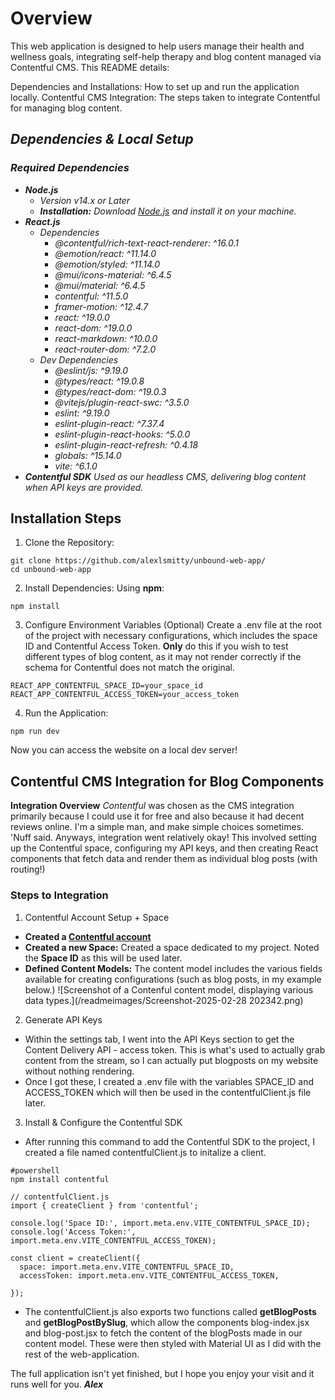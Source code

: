 # Overview
This web application is designed to help users manage their health and wellness goals, integrating self-help therapy and blog content managed via Contentful CMS. This README details:

Dependencies and Installations: How to set up and run the application locally.
Contentful CMS Integration: The steps taken to integrate Contentful for managing blog content.

## *Dependencies & Local Setup*

### *Required Dependencies*
* **_Node.js_**
    * *Version v14.x or Later*
    * **_Installation:_** *Download [Node.js](https://nodejs.org/en) and install it on your machine.*
* **_React.js_**
    * *Dependencies*
        * *@contentful/rich-text-react-renderer: ^16.0.1*
        * *@emotion/react: ^11.14.0*
        * *@emotion/styled: ^11.14.0*
        * *@mui/icons-material: ^6.4.5*
        * *@mui/material: ^6.4.5*
        * *contentful: ^11.5.0*
        * *framer-motion: ^12.4.7*
        * *react: ^19.0.0*
        * *react-dom: ^19.0.0*
        * *react-markdown: ^10.0.0*
        * *react-router-dom: ^7.2.0*
    * *Dev Dependencies*
        * *@eslint/js: ^9.19.0*
        * *@types/react: ^19.0.8*
        * *@types/react-dom: ^19.0.3*
        * *@vitejs/plugin-react-swc: ^3.5.0*
        * *eslint: ^9.19.0*
        * *eslint-plugin-react: ^7.37.4*
        * *eslint-plugin-react-hooks: ^5.0.0*
        * *eslint-plugin-react-refresh: ^0.4.18*
        * *globals: ^15.14.0*
        * *vite: ^6.1.0*
* **_Contentful SDK_**
*Used as our headless CMS, delivering blog content when API keys are provided.*

## Installation Steps
1. Clone the Repository:
```
git clone https://github.com/alexlsmitty/unbound-web-app/
cd unbound-web-app
```

2. Install Dependencies:
Using **npm**:
```
npm install
```

3. Configure Environment Variables (Optional)
Create a .env file at the root of the project with necessary configurations, which includes the space ID and Contentful Access Token. **Only** do this if you wish to test different types of blog content, as it may not render correctly if the schema for Contentful does not match the original.
```
REACT_APP_CONTENTFUL_SPACE_ID=your_space_id
REACT_APP_CONTENTFUL_ACCESS_TOKEN=your_access_token
```

4. Run the Application:
```
npm run dev
```

Now you can access the website on a local dev server!

## Contentful CMS Integration for Blog Components
**Integration Overview**
_Contentful_ was chosen as the CMS integration primarily because I could use it for free and also because it had decent reviews online. I'm a simple man, and make simple choices sometimes. 'Nuff said.
Anyways, integration went relatively okay! This involved setting up the Contentful space, configuring my API keys, and then creating React components that fetch data and render them as individual blog posts (with routing!)

### Steps to Integration
1. Contentful Account Setup + Space
- **Created a [Contentful account](contentful.com)**
- **Created a new Space:** Created a space dedicated to my project. Noted the **Space ID** as this will be used later.
- **Defined Content Models:** The content model includes the various fields available for creating configurations (such as blog posts, in my example below.)
![Screenshot of a Contenful content model, displaying various data types.](/readmeimages/Screenshot-2025-02-28 202342.png)
2. Generate API Keys
- Within the settings tab, I went into the API Keys section to get the Content Delivery API - access token. This is what's used to actually grab content from the stream, so I can actually put blogposts on my website without nothing rendering.
- Once I got these, I created a .env file with the variables SPACE_ID and ACCESS_TOKEN which will then be used in the contentfulClient.js file later. 
3. Install & Configure the Contentful SDK
- After running this command to add the Contentful SDK to the project, I created a file named contentfulClient.js to initalize a client. 
```
#powershell
npm install contentful
```
```
// contentfulClient.js
import { createClient } from 'contentful';

console.log('Space ID:', import.meta.env.VITE_CONTENTFUL_SPACE_ID);
console.log('Access Token:', import.meta.env.VITE_CONTENTFUL_ACCESS_TOKEN);

const client = createClient({
  space: import.meta.env.VITE_CONTENTFUL_SPACE_ID,
  accessToken: import.meta.env.VITE_CONTENTFUL_ACCESS_TOKEN,
  
});
```
- The contentfulClient.js also exports two functions called **getBlogPosts** and **getBlogPostBySlug**, which allow the components blog-index.jsx and blog-post.jsx to fetch the content of the blogPosts made in our content model. These were then styled with Material UI as I did with the rest of the web-application. 

The full application isn't yet finished, but I hope you enjoy your visit and it runs well for you.
_**Alex**_


